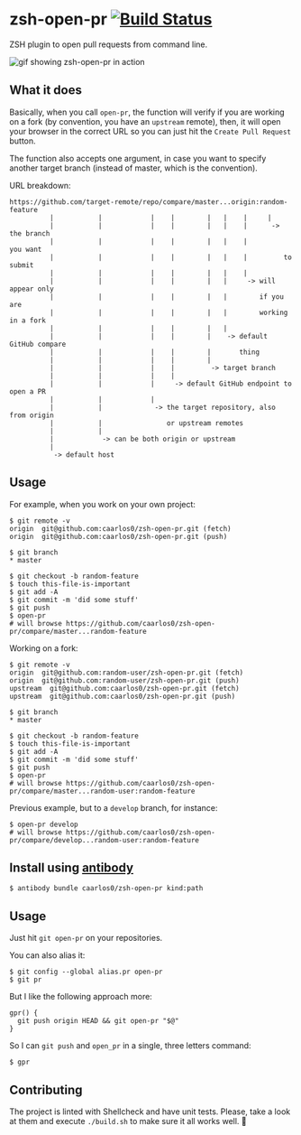 zsh-open-pr [![Build Status](https://travis-ci.org/caarlos0/zsh-open-pr.svg?branch=master)](https://travis-ci.org/caarlos0/zsh-open-pr)
==================

ZSH plugin to open pull requests from command line.

![gif showing zsh-open-pr in action](https://dl.dropboxusercontent.com/u/247142/projects/git-open-pr.mov.gif)

## What it does

Basically, when you call `open-pr`, the function will verify if you are working
on a fork (by convention, you have an `upstream` remote), then, it will open
your browser in the correct URL so you can just hit the `Create Pull Request`
button.

The function also accepts one argument, in case you want to specify another
target branch (instead of master, which is the convention).

URL breakdown:

```
https://github.com/target-remote/repo/compare/master...origin:random-feature
          |           |            |    |        |   |    |     |
          |           |            |    |        |   |    |      -> the branch
          |           |            |    |        |   |    |         you want
          |           |            |    |        |   |    |         to submit
          |           |            |    |        |   |    |
          |           |            |    |        |   |     -> will appear only
          |           |            |    |        |   |        if you are
          |           |            |    |        |   |        working in a fork
          |           |            |    |        |   |
          |           |            |    |        |    -> default GitHub compare
          |           |            |    |        |       thing
          |           |            |    |        |
          |           |            |    |         -> target branch
          |           |            |    |
          |           |            |     -> default GitHub endpoint to open a PR
          |           |            |
          |           |             -> the target repository, also from origin
          |           |                or upstream remotes
          |           |
          |            -> can be both origin or upstream
          |
           -> default host
```

## Usage

For example, when you work on your own project:

```console
$ git remote -v
origin  git@github.com:caarlos0/zsh-open-pr.git (fetch)
origin  git@github.com:caarlos0/zsh-open-pr.git (push)

$ git branch
* master

$ git checkout -b random-feature
$ touch this-file-is-important
$ git add -A
$ git commit -m 'did some stuff'
$ git push
$ open-pr
# will browse https://github.com/caarlos0/zsh-open-pr/compare/master...random-feature
```

Working on a fork:

```console
$ git remote -v
origin  git@github.com:random-user/zsh-open-pr.git (fetch)
origin  git@github.com:random-user/zsh-open-pr.git (push)
upstream  git@github.com:caarlos0/zsh-open-pr.git (fetch)
upstream  git@github.com:caarlos0/zsh-open-pr.git (push)

$ git branch
* master

$ git checkout -b random-feature
$ touch this-file-is-important
$ git add -A
$ git commit -m 'did some stuff'
$ git push
$ open-pr
# will browse https://github.com/caarlos0/zsh-open-pr/compare/master...random-user:random-feature
```

Previous example, but to a `develop` branch, for instance:

```console
$ open-pr develop
# will browse https://github.com/caarlos0/zsh-open-pr/compare/develop...random-user:random-feature
```

## Install using [antibody](http://getantibody.github.io/)

```console
$ antibody bundle caarlos0/zsh-open-pr kind:path
```

## Usage

Just hit `git open-pr` on your repositories.

You can also alias it:

```console
$ git config --global alias.pr open-pr
$ git pr
```

But I like the following approach more:

```console
gpr() {
  git push origin HEAD && git open-pr "$@"
}
```

So I can `git push` and `open_pr` in a single, three letters command:

```console
$ gpr
```

## Contributing

The project is linted with Shellcheck and have unit tests. Please, take a look
at them and execute `./build.sh` to make sure it all works well. :beers:
